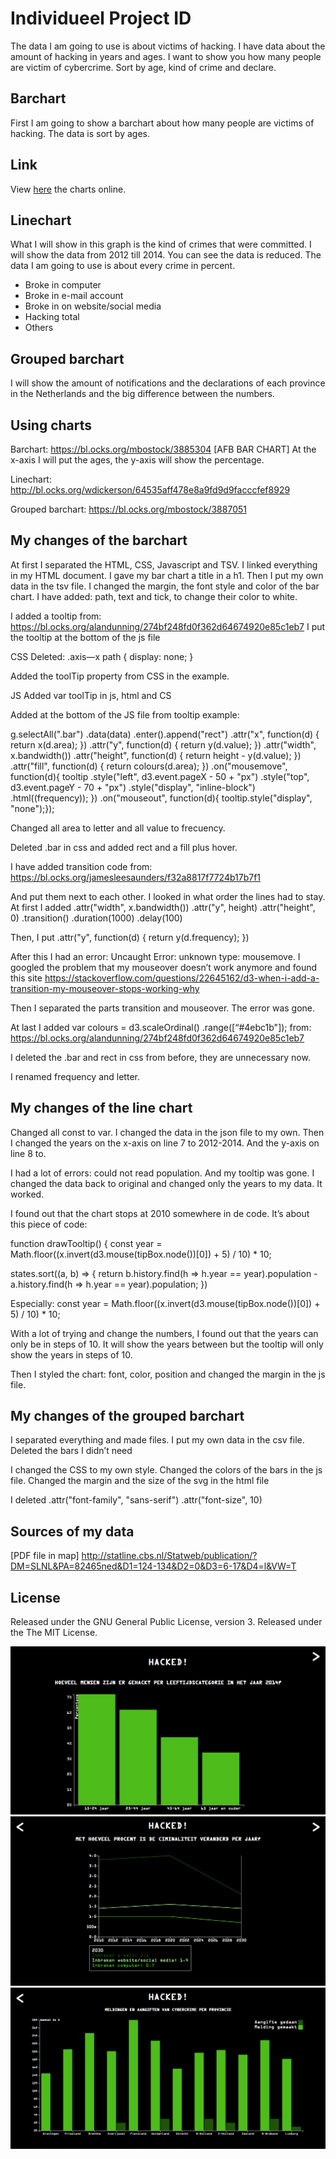 # Individueel Project ID
The data I am going to use is about victims of hacking. I have data about the amount of hacking in years and ages. I want to show you how many people are victim of cybercrime. Sort by age, kind of crime and declare.

## Barchart
First I am going to show a barchart about how many people are victims of hacking. The data is sort by ages.

## Link
View [here](https://zezavdh.github.io/barchart.html) the charts online.

## Linechart
What I will show in this graph is the kind of crimes that were committed. I will show the data from 2012 till 2014. You can see the data is reduced.
The data I am going to use is about every crime in percent. 
- Broke in computer
- Broke in e-mail account
- Broke in on website/social media
- Hacking total
- Others

## Grouped barchart
I will show the amount of notifications and the declarations of each province in the Netherlands and the big difference between the numbers.


## Using charts
Barchart: https://bl.ocks.org/mbostock/3885304 [AFB BAR CHART]
At the x-axis I will put the ages, the y-axis will show the percentage. 

Linechart: http://bl.ocks.org/wdickerson/64535aff478e8a9fd9d9facccfef8929

Grouped barchart: https://bl.ocks.org/mbostock/3887051

## My changes of the barchart
At first I separated the HTML, CSS, Javascript and TSV. 
I linked everything in my HTML document. 
I gave my bar chart a title in a h1. 
Then I put my own data in the tsv file. 
I changed the margin, the font style and color of the bar chart. 
I have added: path, text and tick, to change their color to white. 	
	
I added a tooltip from: https://bl.ocks.org/alandunning/274bf248fd0f362d64674920e85c1eb7
I put the tooltip at the bottom of the js file

CSS
Deleted: .axis—x path {
  	display: none;
}

Added the toolTip property from CSS in the example.


JS
Added var toolTip in js, html and CS

Added at the bottom of the JS file from tooltip example:

g.selectAll(".bar")
      	.data(data)
      .enter().append("rect")
        .attr("x", function(d) { return x(d.area); })
        .attr("y", function(d) { return y(d.value); })
        .attr("width", x.bandwidth())
        .attr("height", function(d) { return height - y(d.value); })
        .attr("fill", function(d) { return colours(d.area); })
        .on("mousemove", function(d){
            tooltip
              .style("left", d3.event.pageX - 50 + "px")
              .style("top", d3.event.pageY - 70 + "px")
              .style("display", "inline-block")
              .html((frequency));
        })
    		.on("mouseout", function(d){ tooltip.style("display", "none");});


Changed all area to letter and all value to frecuency.

Deleted .bar in css and added rect and a fill plus hover.

I have added transition code from: https://bl.ocks.org/jamesleesaunders/f32a8817f7724b17b7f1

And put them next to each other. I looked in what order the lines had to stay. At first I added .attr("width", x.bandwidth())
        .attr("y", height)
        .attr("height", 0)
        .transition()
        .duration(1000)
        .delay(100)

Then, I put .attr("y", function(d) { return y(d.frequency); }) 

After this I had an error: Uncaught Error: unknown type: mousemove.
I googled the problem that my mouseover doesn’t work anymore and found this site https://stackoverflow.com/questions/22645162/d3-when-i-add-a-transition-my-mouseover-stops-working-why

Then I separated the parts transition and mouseover. The error was gone.

At last I added var colours = d3.scaleOrdinal()
   .range([“#4ebc1b"]); from: https://bl.ocks.org/alandunning/274bf248fd0f362d64674920e85c1eb7

I deleted the .bar and rect in css from before, they are unnecessary now.
 
I renamed frequency and letter.

## My changes of the line chart
Changed all const to var. I changed the data in the json file to my own. Then I changed the years on the x-axis on line 7 to 2012-2014. And the y-axis on line 8 to. 

I had a lot of errors: could not read population. And my tooltip was gone. I changed the data back to original and changed only the years to my data. It worked. 

I found out that the chart stops at 2010 somewhere in de code. It’s about this piece of code:

function drawTooltip() {
  const year = Math.floor((x.invert(d3.mouse(tipBox.node())[0]) + 5) / 10) * 10;
  
  states.sort((a, b) => {
    return b.history.find(h => h.year == year).population - a.history.find(h => h.year == year).population;
  })

Especially:  const year = Math.floor((x.invert(d3.mouse(tipBox.node())[0]) + 5) / 10) * 10;

With a lot of trying and change the numbers, I found out that the years can only be in steps of 10. It will show the years between but the tooltip will only show the years in steps of 10.

Then I styled the chart: font, color, position and changed the margin in the js file.

## My changes of the grouped barchart
I separated everything and made files. 
I put my own data in the csv file. 
Deleted the bars I didn’t need

I changed the CSS to my own style. Changed the colors of the bars in the js file. 
Changed the margin and the size of the svg in the html file

I deleted .attr("font-family", "sans-serif")
      .attr("font-size", 10)

## Sources of my data
[PDF file in map]
http://statline.cbs.nl/Statweb/publication/?DM=SLNL&PA=82465ned&D1=124-134&D2=0&D3=6-17&D4=l&VW=T

## License 
Released under the GNU General Public License, version 3. 
Released under the The MIT License. 

![barchart](preview1.png)
![linechart](preview2.png)
![groupedchart](preview3.png)
